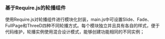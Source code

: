 ### 基于Require.js的轮播组件

使用Require.js对轮播组件进行模块化封装，main.js中可设置Slide、Fade、FullPage和ThreeD四种不同轮播方式。每个模块独立并且具有各自的样式，便于代码维护，轮播实例使用混合设计模式，能够创建功能相同的不同实例；
